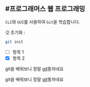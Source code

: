 #프로그래머스 웹 프로그래밍
---

`CLI`와 `GUI`를 사용하여 `Git`을 학습합니다.

깃 초기화 :
```bash
git init
```


- [ ] 항목 1
- [x] 항목 2

git을 배워보니 정말 [git](https://github.com/gahee6/learn-html)똥차네요

git을 배워보니 정말 [git][1]똥차네요

[1]:https://github.com/gahee6/learn-html